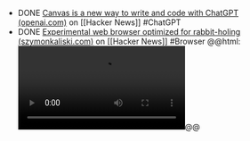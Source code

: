 - DONE [Canvas is a new way to write and code with ChatGPT (openai.com)](https://news.ycombinator.com/item?id=41732634) on [[Hacker News]] #ChatGPT
- DONE [Experimental web browser optimized for rabbit-holing (szymonkaliski.com)](https://news.ycombinator.com/item?id=41738502) on [[Hacker News]] #Browser
  @@html: <video src="https://szymonkaliski.com/newsletter/2022-01-03-q4-2021/cartographist.mp4" controls></video>@@